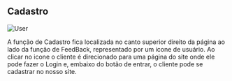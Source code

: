 ## Cadastro
![User](https://user-images.githubusercontent.com/115420259/195169067-da5bdc4d-9cc2-44e6-9701-a33a012daba8.png)

A função de Cadastro fica localizada no canto superior direito da página ao lado da função de FeedBack, representado por um icone de usuário. Ao clicar no icone o cliente é direcionado para uma página do site onde ele pode fazer o Login e, embaixo do botão de entrar, o cliente pode se cadastrar no nosso site.
